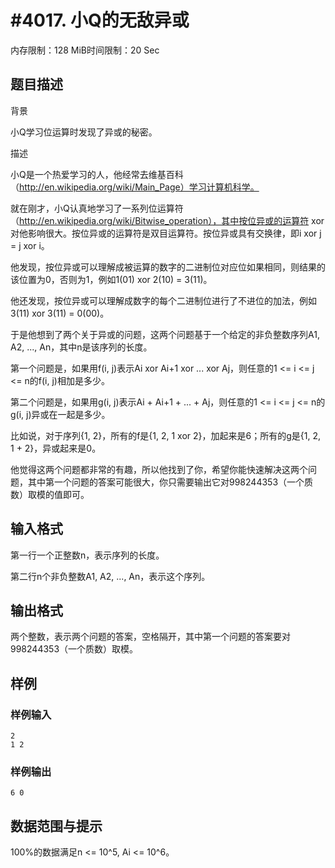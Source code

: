 # #4017. 小Q的无敌异或

内存限制：128 MiB时间限制：20 Sec

## 题目描述

背景

小Q学习位运算时发现了异或的秘密。

描述

小Q是一个热爱学习的人，他经常去维基百科（http://en.wikipedia.org/wiki/Main_Page）学习计算机科学。

就在刚才，小Q认真地学习了一系列位运算符（http://en.wikipedia.org/wiki/Bitwise_operation），其中按位异或的运算符 xor 对他影响很大。按位异或的运算符是双目运算符。按位异或具有交换律，即i xor j = j xor i。

他发现，按位异或可以理解成被运算的数字的二进制位对应位如果相同，则结果的该位置为0，否则为1，例如1(01) xor 2(10) = 3(11)。

他还发现，按位异或可以理解成数字的每个二进制位进行了不进位的加法，例如3(11) xor 3(11) = 0(00)。

于是他想到了两个关于异或的问题，这两个问题基于一个给定的非负整数序列A1, A2, ..., An，其中n是该序列的长度。

第一个问题是，如果用f(i, j)表示Ai xor Ai+1 xor ... xor Aj，则任意的1 <= i <= j <= n的f(i, j)相加是多少。

第二个问题是，如果用g(i, j)表示Ai + Ai+1 + ... + Aj，则任意的1 <= i <= j <= n的g(i, j)异或在一起是多少。

比如说，对于序列{1, 2}，所有的f是{1, 2, 1 xor 2}，加起来是6；所有的g是{1, 2, 1 + 2}，异或起来是0。

他觉得这两个问题都非常的有趣，所以他找到了你，希望你能快速解决这两个问题，其中第一个问题的答案可能很大，你只需要输出它对998244353（一个质数）取模的值即可。

## 输入格式

第一行一个正整数n，表示序列的长度。

第二行n个非负整数A1, A2, ..., An，表示这个序列。

## 输出格式

两个整数，表示两个问题的答案，空格隔开，其中第一个问题的答案要对998244353（一个质数）取模。

## 样例

### 样例输入

    
    2 
    1 2
    

### 样例输出

    
    6 0
    
     
    

## 数据范围与提示

100%的数据满足n <= 10^5, Ai <= 10^6。
